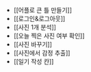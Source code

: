 - [[어플로 큰 틀 만들기]]
- [[로그인&로그아웃]]
- [[사진 1개 분석]]
- [[오늘 찍은 사진 여부 확인]]
- [[사진 바꾸기]]
- [[사진에서 감정 추출]]
- [[일기 작성 칸]]